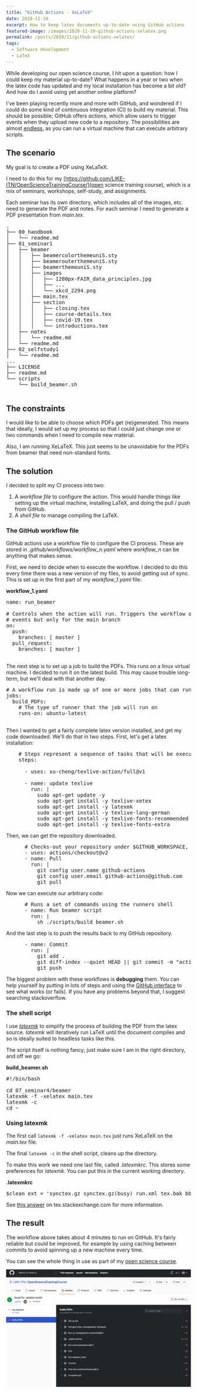 ```yaml
---
title: "GitHub Actions - XeLaTeX"
date: 2020-11-10
excerpt: How to keep latex documents up-to-date using GitHub actions
featured-image: /images/2020-11-10-github-actions-xelatex.png
permalink: /posts/2020/11/github-actions-xelatex/
tags:
  - Software development
  - LaTeX
---
```


While developing our open science course, I hit upon a question: how I could keep my material up-to-date? What happens in a year or two when the latex code has updated and my local installation has become a bit old? And how do I avoid using yet another online platform?

I've been playing recently more and more with GitHub, and wondered if I could do some kind of continuous integration (CI) to build my material. This should be possible; GitHub offers _actions_, which allow users to trigger events when they upload new code to a repository. The possibilities are almost [endless](https://github.com/features/actions), as you can run a virtual machine that can execute arbitrary scripts.

## The scenario
My goal is to create a PDF using XeLaTeX. 

I need to do this for my [https://github.com/LIKE-ITN/OpenScienceTrainingCourse/](open science training course), which is a mix of seminars, workshops, self-study, and assignments.

Each seminar has its own directory, which includes all of the images, etc. need to generate the PDF and notes. For each seminar I need to generate a PDF presentation from _main.tex_.

<pre>
.
├── 00_handbook
│   └── readme.md
├── 01_seminar1
│   ├── beamer
│   │   ├── beamercolorthemeuniS.sty
│   │   ├── beamerouterthemeuniS.sty
│   │   ├── beamerthemeuniS.sty
│   │   ├── images
│   │   │   ├── 1280px-FAIR_data_principles.jpg
│   │   │   ├── ...
│   │   │   └── xkcd_2294.png
│   │   ├── main.tex
│   │   ├── section
│   │   │   ├── closing.tex
│   │   │   ├── course-details.tex
│   │   │   ├── covid-19.tex
│   │   │   └── introductions.tex
│   ├── notes
│   │   └── readme.md
│   └── readme.md
├── 02_selfstudy1
│   └── readme.md
...
├── LICENSE
├── readme.md
└── scripts
    └── build_beamer.sh

</pre>

## The constraints
I would like to be able to choose which PDFs get (re)generated. This means that ideally, I would set up my process so that I could just change one or two commands when I need to compile new material.

Also, I am running XeLaTeX. This just seems to be unavoidable for the PDFs from beamer that need non-standard fonts.

## The solution
I decided to split my CI process into two:

1. A _workflow file_ to configure the action. This would handle things like setting up the virtual machine, installing LaTeX, and doing the pull / push from GitHub.
2. A _shell file_ to manage compiling the LaTeX.

### The GitHub workflow file
GitHub actions use a workflow file to configure the CI process. These are stored in _.github/workflows/workflow_n.yaml_ where *workflow_n* can be anything that makes sense.

First, we need to decide when to execute the workflow. I decided to do this every time there was a new version of my files, to avoid getting out of sync. This is set up in the first part of my *workflow_1.yaml* file:

**workflow_1.yaml**
<pre>
name: run_beamer

# Controls when the action will run. Triggers the workflow on push or pull request
# events but only for the main branch
on:
  push:
    branches: [ master ]
  pull_request:
    branches: [ master ]

</pre>

The next step is to set up a job to build the PDFs. This runs on a linux virtual machine. I decided to run it on the latest build. This may cause trouble long-term, but we'll deal with that another day.

<pre>
# A workflow run is made up of one or more jobs that can run sequentially or in parallel
jobs:
  build_PDFs:
    # The type of runner that the job will run on
    runs-on: ubuntu-latest

</pre>

Then I wanted to get a fairly complete latex version installed, and get my code downloaded. We'll do that in two steps. First, let's get a latex installation:

<pre>
    # Steps represent a sequence of tasks that will be executed as part of the job
    steps:
      
      - uses: xu-cheng/texlive-action/full@v1

      - name: update texlive
        run: |
          sudo apt-get update -y
          sudo apt-get install -y texlive-xetex
          sudo apt-get install -y latexmk
          sudo apt-get install -y texlive-lang-german
          sudo apt-get install -y texlive-fonts-recommended
          sudo apt-get install -y texlive-fonts-extra
</pre>

Then, we can get the repository downloaded.

<pre>
      # Checks-out your repository under $GITHUB_WORKSPACE, so your job can access it
      - uses: actions/checkout@v2
      - name: Pull
        run: |
          git config user.name github-actions
          git config user.email github-actions@github.com
          git pull      
</pre>

Now we can execute our arbitrary code:

<pre>
      # Runs a set of commands using the runners shell
      - name: Run beamer script
        run: |
          sh ./scripts/build_beamer.sh
</pre>

And the last step is to push the results back to my GitHub repository.

<pre>
      - name: Commit
        run: |
          git add .
          git diff-index --quiet HEAD || git commit -m "action generated new PDFs using beamer"
          git push
</pre>

The biggest problem with these workflows is **debugging** them. You can help yourself by putting in lots of steps and using the [GitHub interface](https://docs.github.com/en/free-pro-team@latest/actions/managing-workflow-runs/viewing-workflow-run-history) to see what works (or fails). If you have any problems beyond that, I suggest searching stackoverflow.

### The shell script
I use _[latexmk](https://ctan.org/pkg/latexmk/?lang=en)_ to simplify the process of building the PDF from the latex source. _latexmk_ will iteratively run LaTeX until the document compiles and so is ideally suited to headless tasks like this.

The script itself is nothing fancy; just make sure I am in the right directory, and off we go:

**build_beamer.sh**
<pre>
#!/bin/bash

cd 07_seminar4/beamer
latexmk -f -xelatex main.tex
latexmk -c
cd ~
</pre>

### Using latexmk

The first call `latexmk -f -xelatex main.tex` just runs XeLaTeX on the _main.tex_ file.

The final `latexmk -c` in the shell script, cleans up the directory.

To make this work we need one last file, called *.latexmkrc*. This stores some preferences for _latexmk_. You can put this in the current working directory.

**.latexmkrc**
<pre>
$clean_ext = 'synctex.gz synctex.gz(busy) run.xml tex.bak bbl bcf fdb_latexmk run tdo %R-blx.bib nav snm xdv'
</pre>

See [this answer](https://tex.stackexchange.com/a/83386/29222) on tex.stackexchange.com for more information.

## The result
The workflow above takes about 4 minutes to run on GitHub. It's fairly reliable but could be improved, for example by using caching between commits to avoid spinning up a new machine every time.

You can see the whole thing in use as part of my [open science course](https://github.com/LIKE-ITN/OpenScienceTrainingCourse).

![It works!](/images/2020-11-10-github-actions-xelatex.png)